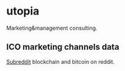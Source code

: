 # utopia
Marketing&amp;management consulting. 

## ICO marketing channels data 

[Subreddit](https://github.com/ivansologub/utopia/blob/master/reddit.md) blockchain and bitcoin on reddit.
